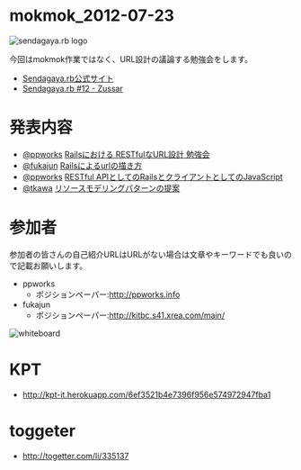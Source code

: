 mokmok_2012-07-23
=================

![sendagaya.rb logo](http://ppworks.info/images/sendagayarb100x100.png)

今回はmokmok作業ではなく、URL設計の議論する勉強会をします。

* [Sendagaya.rb公式サイト](http://sendagayarb.github.com)
* [Sendagaya.rb #12 - Zussar](http://www.zusaar.com/event/324057)


# 発表内容

* [@ppworks](http://twitter.com/ppworks) [Railsにおける RESTfulなURL設計 勉強会](http://www.slideshare.net/naotokoshikawa/rails-restfulurl)
* [@fukajun](http://twitter.com/fukajun) [Railsによるurlの描き方](http://www.slideshare.net/fukajun/railsurl)
* [@ppworks](http://twitter.com/ppworks) [RESTful APIとしてのRailsとクライアントとしてのJavaScript](http://www.slideshare.net/naotokoshikawa/restful-apirailsjavascript)
* [@tkawa](http://twitter.com/tkawa) [リソースモデリングパターンの提案](http://www.slideshare.net/tkawa1/resource-modeling-pattern)

# 参加者
参加者の皆さんの自己紹介URLはURLがない場合は文章やキーワードでも良いので記載お願いします。

* ppworks
  * ポジションペーパー:http://ppworks.info
* fukajun
  * ポジションペーパー:http://kitbc.s41.xrea.com/main/

![whiteboard](http://distilleryimage9.instagram.com/551a2a3ed4c511e1b10e123138105d6b_7.jpg)


# KPT
* http://kpt-it.herokuapp.com/6ef3521b4e7396f956e574972947fba1

# toggeter
* http://togetter.com/li/335137
